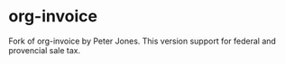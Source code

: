 # org-invoice
Fork of org-invoice by Peter Jones.
This version support for federal and provencial sale tax.
